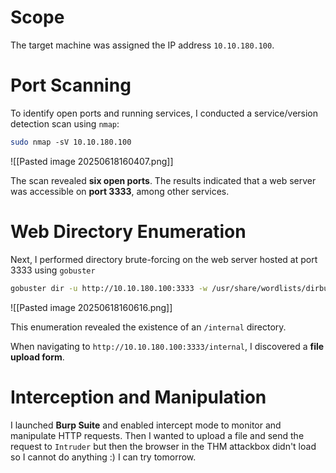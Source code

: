 
# Scope
The target machine was assigned the IP address `10.10.180.100`.
# Port Scanning

To identify open ports and running services, I conducted a service/version detection scan using `nmap`:
```bash
sudo nmap -sV 10.10.180.100
```
![[Pasted image 20250618160407.png]]

The scan revealed **six open ports**. The results indicated that a web server was accessible on **port 3333**, among other services.
# Web Directory Enumeration
Next, I performed directory brute-forcing on the web server hosted at port 3333 using `gobuster`
```bash
gobuster dir -u http://10.10.180.100:3333 -w /usr/share/wordlists/dirbuster/directory-list-1.0.txt
```

![[Pasted image 20250618160616.png]]

This enumeration revealed the existence of an `/internal` directory.

When navigating to `http://10.10.180.100:3333/internal`, I discovered a **file upload form**.

# Interception and Manipulation
I launched **Burp Suite** and enabled intercept mode to monitor and manipulate HTTP requests.
Then I wanted to upload a file and send the request to `Intruder` but then the browser in the THM attackbox didn't load so I cannot do anything :)
I can try tomorrow. 